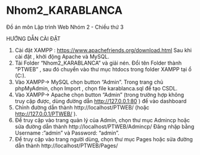 # Nhom2_KARABLANCA
Đồ án môn Lập trình Web Nhóm 2 - Chiều thứ 3

HƯỚNG DẪN CÀI ĐẶT
1.	Cài đặt XAMPP : https://www.apachefriends.org/download.html
Sau khi cài đặt , khởi động Apache và MySQL.
2.	Tải Folder “Nhom2_KARABLANCA” và giải nén.
Đổi tên Folder thành “PTWEB” , sau đó chuyển vào thư mục htdocs trong folder XAMPP tại ổ (C:).
3.	Vào XAMPP→ MySQL chọn button “Admin”. Trong trang chủ phpMyAdmin, chọn Import , chọn file karablanca.sql để tạo CSDL.
4.	Vào XAMPP→ Apache chọn button “Admin” (trong trường hợp không truy cập được, dùng đường dẫn  http://127.0.0.1:80  ) để vào dashboard
5.	Chỉnh đường dẫn thành http://localhost/PTWEB/ (hoặc http://127.0.0.1/PTWEB/ ).
6.	Để truy cập vào trang quản lý của Admin, chọn thư mục Admincp hoặc sửa đường dẫn thành http://localhost/PTWEB/Admincp/
Đăng nhập bằng Username :”admin” và Password: “admin”.
7.	Để truy cập vào trang người dùng, chọn thư mục Pages hoặc sửa đường dẫn thành http://localhost/PTWEB/Pages/
